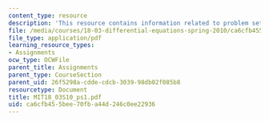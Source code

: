```yaml
---
content_type: resource
description: 'This resource contains information related to problem set 1. '
file: /media/courses/18-03-differential-equations-spring-2010/ca6cfb455bee70fba44d246c0ee22936_MIT18_03S10_ps1.pdf
file_type: application/pdf
learning_resource_types:
- Assignments
ocw_type: OCWFile
parent_title: Assignments
parent_type: CourseSection
parent_uid: 26f5298a-cdde-cdcb-3039-98db02f085b8
resourcetype: Document
title: MIT18_03S10_ps1.pdf
uid: ca6cfb45-5bee-70fb-a44d-246c0ee22936
---
```

